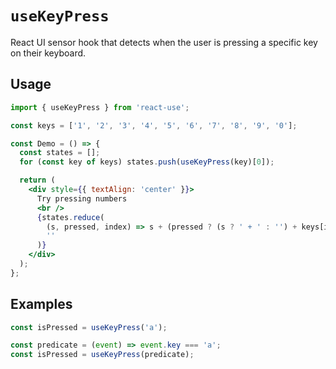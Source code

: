 # `useKeyPress`

React UI sensor hook that detects when the user is pressing a specific
key on their keyboard.

## Usage

```jsx
import { useKeyPress } from 'react-use';

const keys = ['1', '2', '3', '4', '5', '6', '7', '8', '9', '0'];

const Demo = () => {
  const states = [];
  for (const key of keys) states.push(useKeyPress(key)[0]);

  return (
    <div style={{ textAlign: 'center' }}>
      Try pressing numbers
      <br />
      {states.reduce(
        (s, pressed, index) => s + (pressed ? (s ? ' + ' : '') + keys[index] : ''),
        ''
      )}
    </div>
  );
};
```

## Examples

<!-- eslint-skip -->

```js
const isPressed = useKeyPress('a');

const predicate = (event) => event.key === 'a';
const isPressed = useKeyPress(predicate);
```
